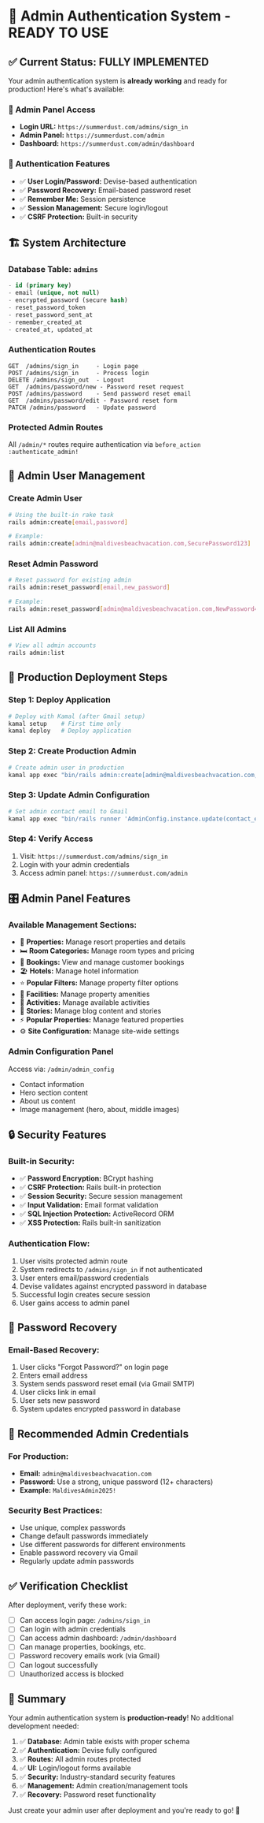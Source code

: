 # 🔐 Admin Authentication System - READY TO USE

## ✅ **Current Status: FULLY IMPLEMENTED**

Your admin authentication system is **already working** and ready for production! Here's what's available:

### **🎯 Admin Panel Access**
- **Login URL:** `https://summerdust.com/admins/sign_in`
- **Admin Panel:** `https://summerdust.com/admin`
- **Dashboard:** `https://summerdust.com/admin/dashboard`

### **🔑 Authentication Features**
- ✅ **User Login/Password:** Devise-based authentication
- ✅ **Password Recovery:** Email-based password reset
- ✅ **Remember Me:** Session persistence
- ✅ **Session Management:** Secure login/logout
- ✅ **CSRF Protection:** Built-in security

## 🏗️ **System Architecture**

### **Database Table: `admins`**
```sql
- id (primary key)
- email (unique, not null)
- encrypted_password (secure hash)
- reset_password_token
- reset_password_sent_at
- remember_created_at
- created_at, updated_at
```

### **Authentication Routes**
```
GET  /admins/sign_in     - Login page
POST /admins/sign_in     - Process login
DELETE /admins/sign_out  - Logout
GET  /admins/password/new - Password reset request
POST /admins/password    - Send password reset email
GET  /admins/password/edit - Password reset form
PATCH /admins/password   - Update password
```

### **Protected Admin Routes**
All `/admin/*` routes require authentication via `before_action :authenticate_admin!`

## 👤 **Admin User Management**

### **Create Admin User**
```bash
# Using the built-in rake task
rails admin:create[email,password]

# Example:
rails admin:create[admin@maldivesbeachvacation.com,SecurePassword123]
```

### **Reset Admin Password**
```bash
# Reset password for existing admin
rails admin:reset_password[email,new_password]

# Example:
rails admin:reset_password[admin@maldivesbeachvacation.com,NewPassword456]
```

### **List All Admins**
```bash
# View all admin accounts
rails admin:list
```

## 🚀 **Production Deployment Steps**

### **Step 1: Deploy Application**
```bash
# Deploy with Kamal (after Gmail setup)
kamal setup    # First time only
kamal deploy   # Deploy application
```

### **Step 2: Create Production Admin**
```bash
# Create admin user in production
kamal app exec "bin/rails admin:create[admin@maldivesbeachvacation.com,YourSecurePassword]"
```

### **Step 3: Update Admin Configuration**
```bash
# Set admin contact email to Gmail
kamal app exec "bin/rails runner 'AdminConfig.instance.update(contact_email: \"maldivesbeachvacation@gmail.com\")'"
```

### **Step 4: Verify Access**
1. Visit: `https://summerdust.com/admins/sign_in`
2. Login with your admin credentials
3. Access admin panel: `https://summerdust.com/admin`

## 🎛️ **Admin Panel Features**

### **Available Management Sections:**
- 🏨 **Properties:** Manage resort properties and details
- 🛏️ **Room Categories:** Manage room types and pricing
- 📅 **Bookings:** View and manage customer bookings
- 🏖️ **Hotels:** Manage hotel information
- ⭐ **Popular Filters:** Manage property filter options
- 🎯 **Facilities:** Manage property amenities
- 🏃 **Activities:** Manage available activities
- 📖 **Stories:** Manage blog content and stories
- ⚡ **Popular Properties:** Manage featured properties
- ⚙️ **Site Configuration:** Manage site-wide settings

### **Admin Configuration Panel**
Access via: `/admin/admin_config`
- Contact information
- Hero section content
- About us content
- Image management (hero, about, middle images)

## 🔒 **Security Features**

### **Built-in Security:**
- ✅ **Password Encryption:** BCrypt hashing
- ✅ **CSRF Protection:** Rails built-in protection
- ✅ **Session Security:** Secure session management
- ✅ **Input Validation:** Email format validation
- ✅ **SQL Injection Protection:** ActiveRecord ORM
- ✅ **XSS Protection:** Rails built-in sanitization

### **Authentication Flow:**
1. User visits protected admin route
2. System redirects to `/admins/sign_in` if not authenticated
3. User enters email/password credentials
4. Devise validates against encrypted password in database
5. Successful login creates secure session
6. User gains access to admin panel

## 📧 **Password Recovery**

### **Email-Based Recovery:**
1. User clicks "Forgot Password?" on login page
2. Enters email address
3. System sends password reset email (via Gmail SMTP)
4. User clicks link in email
5. User sets new password
6. System updates encrypted password in database

## 🎯 **Recommended Admin Credentials**

### **For Production:**
- **Email:** `admin@maldivesbeachvacation.com`
- **Password:** Use a strong, unique password (12+ characters)
- **Example:** `MaldivesAdmin2025!`

### **Security Best Practices:**
- Use unique, complex passwords
- Change default passwords immediately
- Use different passwords for different environments
- Enable password recovery via Gmail
- Regularly update admin passwords

## ✅ **Verification Checklist**

After deployment, verify these work:
- [ ] Can access login page: `/admins/sign_in`
- [ ] Can login with admin credentials
- [ ] Can access admin dashboard: `/admin/dashboard`
- [ ] Can manage properties, bookings, etc.
- [ ] Password recovery emails work (via Gmail)
- [ ] Can logout successfully
- [ ] Unauthorized access is blocked

## 🎉 **Summary**

Your admin authentication system is **production-ready**! No additional development needed:

1. ✅ **Database:** Admin table exists with proper schema
2. ✅ **Authentication:** Devise fully configured
3. ✅ **Routes:** All admin routes protected
4. ✅ **UI:** Login/logout forms available
5. ✅ **Security:** Industry-standard security features
6. ✅ **Management:** Admin creation/management tools
7. ✅ **Recovery:** Password reset functionality

Just create your admin user after deployment and you're ready to go! 🚀
